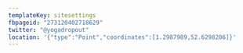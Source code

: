 ```yaml
---
templateKey: sitesettings
fbpageid: "273120402718629"
twitter: "@yogadropout"
location: '{"type":"Point","coordinates":[1.2987989,52.6298206]}'
---
```

